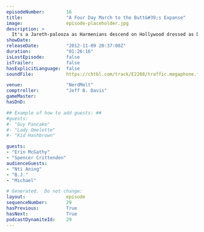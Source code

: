 ```yaml
---
episodeNumber:        16
title:                "A Four Day March to the Butt&#39;s Expanse"
image:                episode-placeholder.jpg
description: >
  It's a Jareth-palooza as Harmenians descend on Hollywood dressed as David Bowie in Labyrinth for Halloween. Other topics include almost nothing!
showDate:             
releaseDate:          "2012-11-09 20:37:00Z"
duration:             "01:26:16"
isLostEpisode:        false
isTrailer:            false
hasExplicitLanguage:  false
soundFile:            https://chtbl.com/track/E2288/traffic.megaphone.fm/STA8086031692.mp3?updated=1555704651

venue:                "NerdMelt"
comptroller:          "Jeff B. Davis"
gameMaster:           
hasDnD:               

## Example of how to add guests: ##
#guests:
#- "Guy Pancake"
#- "Lady Omelette"
#- "Kid Hashbrown"

guests:
- "Erin McGathy"
- "Spencer Crittenden"
audienceGuests:
- "Nti Aning"
- "B.J."
- "Michael"

# Generated.  Do not change:
layout:               episode
sequenceNumber:       29
hasPrevious:          True
hasNext:              True
podcastDynamiteId:    29
---
```


<!-- The episode description will be rendered here -->
<!-- Add your content below here -->

